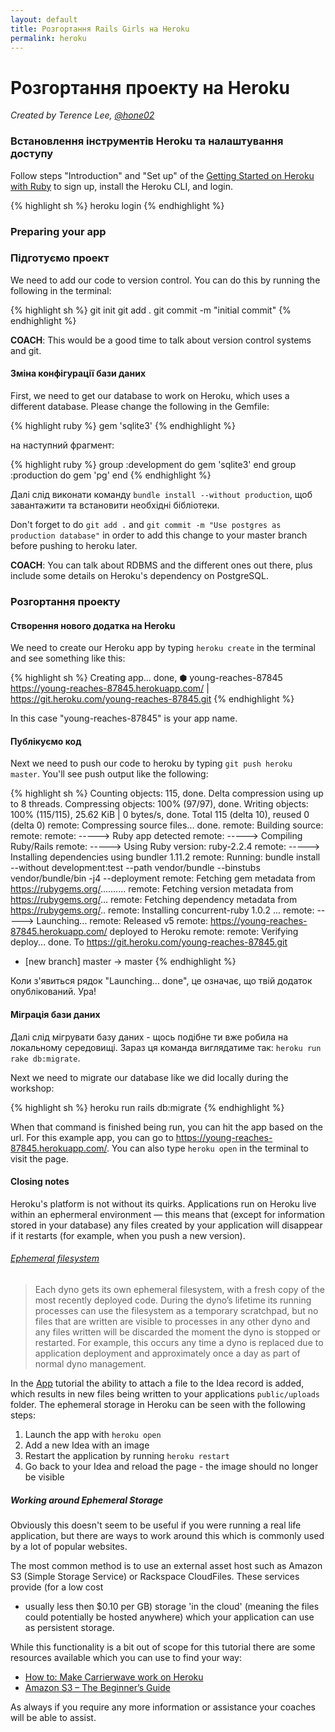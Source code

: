 ```yaml
---
layout: default
title: Розгортання Rails Girls на Heroku
permalink: heroku
---
```


# Розгортання проекту на Heroku

*Created by Terence Lee, [@hone02](https://twitter.com/hone02)*

### Встановлення інструментів Heroku та налаштування доступу

Follow steps "Introduction" and "Set up" of the
[Getting Started on Heroku with Ruby][heroku-guide] to sign up, install the
Heroku CLI, and login.

{% highlight sh %}
heroku login
{% endhighlight %}

[heroku-guide]: https://devcenter.heroku.com/articles/getting-started-with-ruby#introduction

### Preparing your app

### Підготуємо проект

We need to add our code to version control. You can do this by running the
following in the terminal:

{% highlight sh %}
git init
git add .
git commit -m "initial commit"
{% endhighlight %}

__COACH__: This would be a good time to talk about version control systems and git.

#### Зміна конфігурації бази даних

First, we need to get our database to work on Heroku, which uses a different
database. Please change the following in the Gemfile:

{% highlight ruby %}
gem 'sqlite3'
{% endhighlight %}

на наступний фрагмент:

{% highlight ruby %}
group :development do
  gem 'sqlite3'
end
group :production do
  gem 'pg'
end
{% endhighlight %}

Далі слід виконати команду `bundle install --without production`, щоб завантажити та встановити необхідні бібліотеки.

Don't forget to do `git add .` and `git commit -m "Use postgres as production database"`
in order to add this change to your master branch before pushing to heroku later.

__COACH__: You can talk about RDBMS and the different ones out there, plus
include some details on Heroku's dependency on PostgreSQL.

### Розгортання проекту

#### Створення нового додатка на Heroku

We need to create our Heroku app by typing `heroku create` in the terminal and
see something like this:

{% highlight sh %}
Creating app... done, ⬢ young-reaches-87845
https://young-reaches-87845.herokuapp.com/ | https://git.heroku.com/young-reaches-87845.git
{% endhighlight %}

In this case "young-reaches-87845" is your app name.

#### Публікуємо код

Next we need to push our code to heroku by typing `git push heroku master`.
You'll see push output like the following:

{% highlight sh %}
Counting objects: 115, done.
Delta compression using up to 8 threads.
Compressing objects: 100% (97/97), done.
Writing objects: 100% (115/115), 25.62 KiB | 0 bytes/s, done.
Total 115 (delta 10), reused 0 (delta 0)
remote: Compressing source files... done.
remote: Building source:
remote:
remote: -----> Ruby app detected
remote: -----> Compiling Ruby/Rails
remote: -----> Using Ruby version: ruby-2.2.4
remote: -----> Installing dependencies using bundler 1.11.2
remote:        Running: bundle install --without development:test --path vendor/bundle --binstubs vendor/bundle/bin -j4 --deployment
remote:        Fetching gem metadata from https://rubygems.org/..........
remote:        Fetching version metadata from https://rubygems.org/...
remote:        Fetching dependency metadata from https://rubygems.org/..
remote:        Installing concurrent-ruby 1.0.2
...
remote: -----> Launching...
remote:        Released v5
remote:        https://young-reaches-87845.herokuapp.com/ deployed to Heroku
remote:
remote: Verifying deploy... done.
To https://git.heroku.com/young-reaches-87845.git
 * [new branch]      master -> master
{% endhighlight %}

Коли з'явиться рядок "Launching... done", це означає, що твій додаток опублікований. Ура!

#### Міграція бази даних

Далі слід мігрувати базу даних - щось подібне ти вже робила на локальному середовищі. Зараз ця команда виглядатиме так: `heroku run rake db:migrate`.

Next we need to migrate our database like we did locally during the workshop:

{% highlight sh %}
heroku run rails db:migrate
{% endhighlight %}

When that command is finished being run, you can hit the app based on the url.
For this example app, you can go to <https://young-reaches-87845.herokuapp.com/>.
You can also type `heroku open` in the terminal to visit the page.

#### Closing notes

Heroku's platform is not without its quirks. Applications run on Heroku live
within an ephermeral environment — this means that (except for information
stored in your database) any files created by your application will disappear
if it restarts (for example, when you push a new version).

###### [Ephemeral filesystem][ephemeral-filesystem]

> Each dyno gets its own ephemeral filesystem, with a fresh copy of the most
> recently deployed code. During the dyno’s lifetime its running processes can
> use the filesystem as a temporary scratchpad, but no files that are written
> are visible to processes in any other dyno and any files written will be
> discarded the moment the dyno is stopped or restarted. For example, this
> occurs any time a dyno is replaced due to application deployment and
> approximately once a day as part of normal dyno management.

In the [App](/app) tutorial the ability to attach a file to the Idea record is
added, which results in new files being written to your applications
`public/uploads` folder. The ephemeral storage in Heroku can be seen with the
following steps:

1. Launch the app with `heroku open`
2. Add a new Idea with an image
3. Restart the application by running `heroku restart`
4. Go back to your Idea and reload the page - the image should no longer be visible

[ephemeral-filesystem]: https://devcenter.heroku.com/articles/dynos#ephemeral-filesystem

##### Working around Ephemeral Storage

Obviously this doesn't seem to be useful if you were running a real life
application, but there are ways to work around this which is commonly used by
a lot of popular websites.

The most common method is to use an external asset host such as Amazon S3 (Simple
Storage Service) or Rackspace CloudFiles. These services provide (for a low cost
- usually less then $0.10 per GB) storage 'in the cloud' (meaning the files
could potentially be hosted anywhere) which your application can use as persistent storage.

While this functionality is a bit out of scope for this tutorial there are some
resources available which you can use to find your way:

* [How to: Make Carrierwave work on Heroku](https://github.com/carrierwaveuploader/carrierwave/wiki/How-to%3A-Make-Carrierwave-work-on-Heroku)
* [Amazon S3 – The Beginner’s Guide](http://www.hongkiat.com/blog/amazon-s3-the-beginners-guide/)

As always if you require any more information or assistance your coaches will be able to assist.
